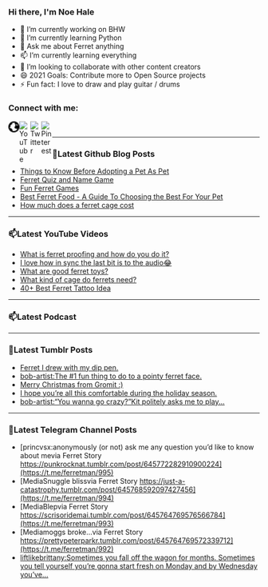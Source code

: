 ### Hi there, I'm Noe Hale

- 🔭 I’m currently working on BHW
- 🌱 I’m currently learning Python
- 💬 Ask me about Ferret anything
- 📫 I’m currently learning everything
- 🔭 I’m looking to collaborate with other content creators
- 😄 2021 Goals: Contribute more to Open Source projects
- ⚡ Fun fact: I love to draw and play guitar / drums

### Connect with me:

[<img align="left" alt="ferretvoice.com" width="22px" src="https://raw.githubusercontent.com/iconic/open-iconic/master/svg/globe.svg" />](https://ferretvoice.com)
[<img align="left" alt="YouTube" width="22px" src="https://cdn.jsdelivr.net/npm/simple-icons@v3/icons/youtube.svg" />](https://www.youtube.com/channel/UCk665XTfaMLVwFVWUmgnDiw)
[<img align="left" alt="Twitter" width="22px" src="https://cdn.jsdelivr.net/npm/simple-icons@v3/icons/twitter.svg" />](https://twitter.com/voiceferret)
[<img align="left" alt="Pinterest" width="22px" src="https://cdn.jsdelivr.net/npm/simple-icons@v3/icons/pinterest.svg" />](https://www.pinterest.com/voiceferret/)

<br />

---
### 🔭Latest Github Blog Posts
<!-- GITHUB:START -->
- [Things to Know Before Adopting a Pet As Pet](http://noehale.github.io/things-to-know-before-adopting-a-pet-as-pet/)
- [Ferret Quiz and Name Game](http://noehale.github.io/ferret-quiz/)
- [Fun Ferret Games](http://noehale.github.io/fun-ferret-games/)
- [Best Ferret Food - A Guide To Choosing the Best For Your Pet](http://noehale.github.io/best-ferret-food/)
- [How much does a ferret cage cost](http://noehale.github.io/how-much-does-a-ferret-cage-cost/)
<!-- GITHUB:END -->
---
### 📫Latest YouTube Videos

<!-- YOUTUBE:START -->
- [What is ferret proofing and how do you do it?](https://www.youtube.com/watch?v=81Syh_DJBQQ)
- [I love how in sync the last bit is to the audio😂](https://www.youtube.com/watch?v=WHBeGHwSlGY)
- [What are good ferret toys?](https://www.youtube.com/watch?v=tPxRilBzc0s)
- [What kind of cage do ferrets need?](https://www.youtube.com/watch?v=xzz6hC3sR5A)
- [40+ Best Ferret Tattoo Idea](https://www.youtube.com/watch?v=KIKqduR6Xcs)
<!-- YOUTUBE:END -->

---
### 📫Latest Podcast

<!-- PODCAST:START -->
<!-- PODCAST:END -->
---
### 📝Latest Tumblr Posts

<!-- TUMBLR:START -->
- [Ferret I drew with my dip pen.](https://come-forth-into-the-light.tumblr.com/post/645851585298235392)
- [bob-artist:The #1 fun thing to do to a pointy ferret face.](https://come-forth-into-the-light.tumblr.com/post/645828961850490880)
- [Merry Christmas from Gromit :)](https://come-forth-into-the-light.tumblr.com/post/645806284157992960)
- [I hope you’re all this comfortable during the holiday season.](https://come-forth-into-the-light.tumblr.com/post/645761043290882048)
- [bob-artist:“You wanna go crazy?”Kit politely asks me to play...](https://come-forth-into-the-light.tumblr.com/post/645738322306744320)
<!-- TUMBLR:END -->
---
### 📝Latest Telegram Channel Posts

<!-- TELEGRAM:START -->
- [princvsx:anonymously (or not) ask me any question you’d like to know about mevia Ferret Story https://punkrocknat.tumblr.com/post/645772282910900224](https://t.me/ferretman/995)
- [MediaSnuggle blissvia Ferret Story https://just-a-catastrophy.tumblr.com/post/645768592097427456](https://t.me/ferretman/994)
- [MediaBlepvia Ferret Story https://scrisoridemai.tumblr.com/post/645764769576566784](https://t.me/ferretman/993)
- [Mediamoggs broke…via Ferret Story https://prettypeterparkr.tumblr.com/post/645764769572339712](https://t.me/ferretman/992)
- [liftlikebrittany:Sometimes you fall off the wagon for months. Sometimes you tell yourself you’re gonna start fresh on Monday and by Wednesday you’ve...](https://t.me/ferretman/991)
<!-- TELEGRAM:END -->
